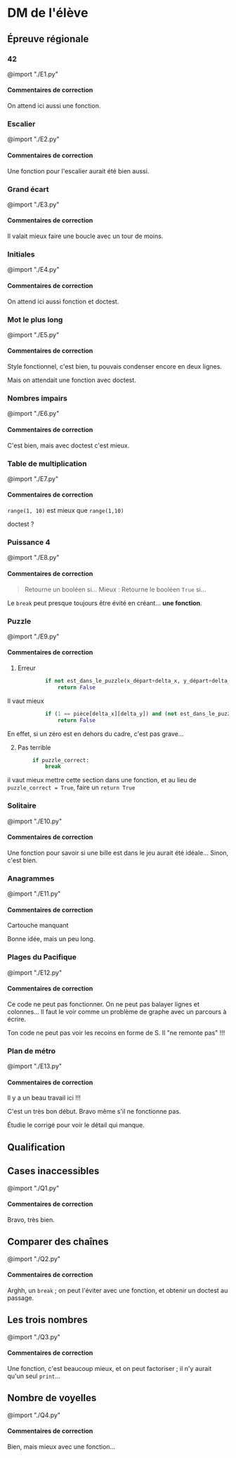 # DM de l'élève



## Épreuve régionale


### 42

@import "./E1.py"

#### Commentaires de correction

On attend ici aussi une fonction.



### Escalier

@import "./E2.py"

#### Commentaires de correction

Une fonction pour l'escalier aurait été bien aussi.



### Grand écart

@import "./E3.py"

#### Commentaires de correction

Il valait mieux faire une boucle avec un tour de moins.



### Initiales

@import "./E4.py"

#### Commentaires de correction

On attend ici aussi fonction et doctest.



### Mot le plus long

@import "./E5.py"

#### Commentaires de correction

Style fonctionnel, c'est bien, tu pouvais condenser encore en deux lignes.

Mais on attendait une fonction avec doctest.



### Nombres impairs

@import "./E6.py"

#### Commentaires de correction

C'est bien, mais avec doctest c'est mieux.



### Table de multiplication

@import "./E7.py"

#### Commentaires de correction

`range(1, 10)` est mieux que `range(1,10)`

doctest ?



### Puissance 4

@import "./E8.py"

#### Commentaires de correction

> Retourne un booléen si...
Mieux : Retourne le booléen `True` si...

Le `break` peut presque toujours être évité en créant... **une fonction**.



### Puzzle

@import "./E9.py"

#### Commentaires de correction

1. Erreur
```python
            if not est_dans_le_puzzle(x_départ+delta_x, y_départ+delta_y):
                return False
```
Il vaut mieux
```python
            if (1 == pièce[delta_x][delta_y]) and (not est_dans_le_puzzle(x_départ+delta_x, y_départ+delta_y)):
                return False
```
En effet, si un zéro est en dehors du cadre, c'est pas grave...


2. Pas terrible
```python
        if puzzle_correct:
            break
```
il vaut mieux mettre cette section dans une fonction, et au lieu de `puzzle_correct = True`, faire un `return True`



### Solitaire

@import "./E10.py"

#### Commentaires de correction

Une fonction pour savoir si une bille est dans le jeu aurait été idéale...
Sinon, c'est bien.



### Anagrammes

@import "./E11.py"

#### Commentaires de correction

Cartouche manquant

Bonne idée, mais un peu long.



### Plages du Pacifique

@import "./E12.py"

#### Commentaires de correction

Ce code ne peut pas fonctionner.
On ne peut pas balayer lignes et colonnes...
Il faut le voir comme un problème de graphe avec un parcours à écrire.

Ton code ne peut pas voir les recoins en forme de S. Il "ne remonte pas" !!!


### Plan de métro

@import "./E13.py"


#### Commentaires de correction

Il y a un beau travail ici !!!

C'est un très bon début.
Bravo même s'il ne fonctionne pas.

Étudie le corrigé pour voir le détail qui manque.




## Qualification


## Cases inaccessibles

@import "./Q1.py"

#### Commentaires de correction

Bravo, très bien.



## Comparer des chaînes

@import "./Q2.py"

#### Commentaires de correction

Arghh, un `break` ; on peut l'éviter avec une fonction, et obtenir un doctest au passage.



## Les trois nombres

@import "./Q3.py"

#### Commentaires de correction

Une fonction, c'est beaucoup mieux, et on peut factoriser ; il n'y aurait qu'un seul `print`...




## Nombre de voyelles

@import "./Q4.py"

#### Commentaires de correction

Bien, mais mieux avec une fonction...
